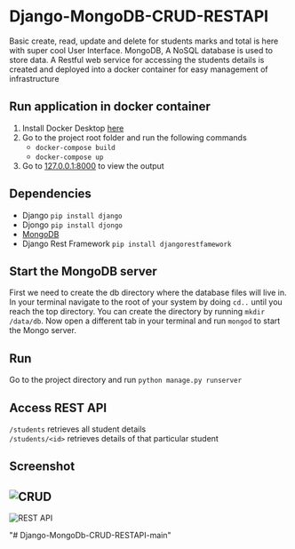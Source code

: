 # Django-MongoDB-CRUD-RESTAPI

Basic create, read, update and delete for students marks and total is here with super cool User Interface. MongoDB, A NoSQL database is used to store data.
A Restful web service for accessing the students details is created and deployed into a docker container for easy management of infrastructure

## Run application in docker container
1. Install Docker Desktop [here](https://www.docker.com/get-started)
2. Go to the project root folder and run the following commands  
    - `docker-compose build`
    - `docker-compose up`
3. Go to [127.0.0.1:8000](http://127.0.0.1:8000) to view the output

## Dependencies
- Django `pip install django`  
- Djongo `pip install djongo`  
- [MongoDB](https://fastdl.mongodb.org/windows/mongodb-windows-x86_64-4.4.2-signed.msi)  
- Django Rest Framework `pip install djangorestfamework`  

## Start the MongoDB server
First we need to create the db directory where the database files will live in. In your terminal navigate to the root of your system by doing `cd..` until you reach the top directory. You can create the directory by running `mkdir /data/db`. Now open a different tab in your terminal and run `mongod` to start the Mongo server.

## Run
Go to the project directory and run `python manage.py runserver`

## Access REST API
`/students` retrieves all student details  
`/students/<id>` retrieves details of that particular student

## Screenshot
![CRUD](https://github.com/rishi772001/django-mongodb-crud/blob/main/screenshots/Capture.PNG)
---
![REST API](https://github.com/rishi772001/django-mongodb-crud/blob/main/screenshots/Capture1.PNG)


"# Django-MongoDb-CRUD-RESTAPI-main" 
